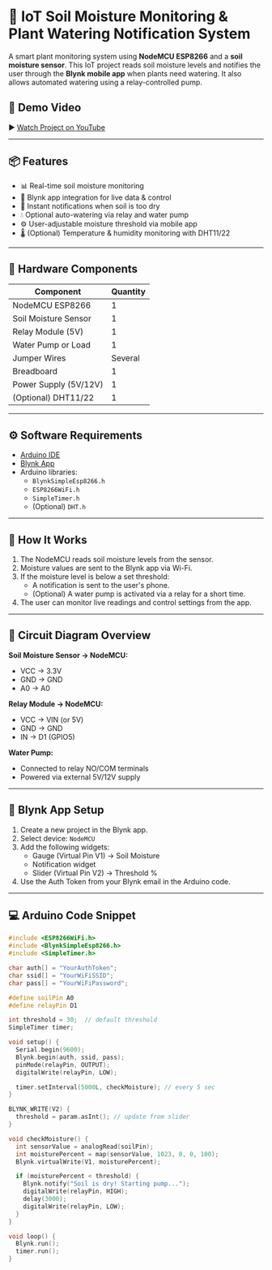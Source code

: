 # 🌱 IoT Soil Moisture Monitoring & Plant Watering Notification System

A smart plant monitoring system using **NodeMCU ESP8266** and a **soil moisture sensor**. This IoT project reads soil moisture levels and notifies the user through the **Blynk mobile app** when plants need watering. It also allows automated watering using a relay-controlled pump.

## 📸 Demo Video

▶️ [Watch Project on YouTube](https://www.youtube.com/watch?v=L8n1MecDGj4)

---

## 📦 Features

- 📊 Real-time soil moisture monitoring
- 📱 Blynk app integration for live data & control
- 🚨 Instant notifications when soil is too dry
- 💧 Optional auto-watering via relay and water pump
- ⚙️ User-adjustable moisture threshold via mobile app
- 🌡️ (Optional) Temperature & humidity monitoring with DHT11/22

---

## 🧰 Hardware Components

| Component              | Quantity |
|------------------------|----------|
| NodeMCU ESP8266        | 1        |
| Soil Moisture Sensor   | 1        |
| Relay Module (5V)      | 1        |
| Water Pump or Load     | 1        |
| Jumper Wires           | Several  |
| Breadboard             | 1        |
| Power Supply (5V/12V)  | 1        |
| (Optional) DHT11/22    | 1        |

---

## ⚙️ Software Requirements

- [Arduino IDE](https://www.arduino.cc/en/software)
- [Blynk App](https://blynk.io/)
- Arduino libraries:
  - `BlynkSimpleEsp8266.h`
  - `ESP8266WiFi.h`
  - `SimpleTimer.h`
  - (Optional) `DHT.h`

---

## 🧠 How It Works

1. The NodeMCU reads soil moisture levels from the sensor.
2. Moisture values are sent to the Blynk app via Wi-Fi.
3. If the moisture level is below a set threshold:
   - A notification is sent to the user's phone.
   - (Optional) A water pump is activated via a relay for a short time.
4. The user can monitor live readings and control settings from the app.

---

## 🔌 Circuit Diagram Overview

**Soil Moisture Sensor → NodeMCU:**
- VCC → 3.3V  
- GND → GND  
- A0 → A0

**Relay Module → NodeMCU:**
- VCC → VIN (or 5V)  
- GND → GND  
- IN → D1 (GPIO5)

**Water Pump:**
- Connected to relay NO/COM terminals  
- Powered via external 5V/12V supply

---

## 📲 Blynk App Setup

1. Create a new project in the Blynk app.
2. Select device: `NodeMCU`
3. Add the following widgets:
   - Gauge (Virtual Pin V1) → Soil Moisture
   - Notification widget
   - Slider (Virtual Pin V2) → Threshold %
4. Use the Auth Token from your Blynk email in the Arduino code.

---

## 💻 Arduino Code Snippet

```cpp
#include <ESP8266WiFi.h>
#include <BlynkSimpleEsp8266.h>
#include <SimpleTimer.h>

char auth[] = "YourAuthToken";
char ssid[] = "YourWiFiSSID";
char pass[] = "YourWiFiPassword";

#define soilPin A0
#define relayPin D1

int threshold = 30;  // default threshold
SimpleTimer timer;

void setup() {
  Serial.begin(9600);
  Blynk.begin(auth, ssid, pass);
  pinMode(relayPin, OUTPUT);
  digitalWrite(relayPin, LOW);

  timer.setInterval(5000L, checkMoisture); // every 5 sec
}

BLYNK_WRITE(V2) {
  threshold = param.asInt(); // update from slider
}

void checkMoisture() {
  int sensorValue = analogRead(soilPin);
  int moisturePercent = map(sensorValue, 1023, 0, 0, 100);
  Blynk.virtualWrite(V1, moisturePercent);

  if (moisturePercent < threshold) {
    Blynk.notify("Soil is dry! Starting pump...");
    digitalWrite(relayPin, HIGH);
    delay(3000);
    digitalWrite(relayPin, LOW);
  }
}

void loop() {
  Blynk.run();
  timer.run();
}
